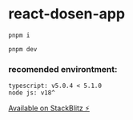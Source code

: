 # react-dosen-app

```
pnpm i

pnpm dev
```

### recomended environtment:

```
typescript: v5.0.4 < 5.1.0
node js: v18^
```

[Available on StackBlitz ⚡️](https://stackblitz.com/edit/luky-talentlytica-test)
